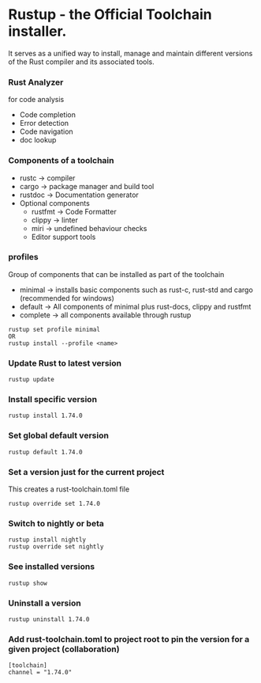 # Rustup - the Official Toolchain installer. 

It serves as a unified way to install, manage and maintain different versions of the Rust compiler and its associated tools.

### Rust Analyzer
for code analysis
- Code completion
- Error detection
- Code navigation
- doc lookup


### Components of a toolchain
- rustc -> compiler
- cargo -> package manager and build tool
- rustdoc -> Documentation generator
- Optional components
    - rustfmt -> Code Formatter
    - clippy -> linter
    - miri -> undefined behaviour checks
    - Editor support tools

### profiles
Group of components that can be installed as part of the toolchain
- minimal -> installs basic components such as rust-c, rust-std and cargo (recommended for windows)
- default -> All components of minimal plus rust-docs, clippy and rustfmt
- complete -> all components available through rustup
```
rustup set profile minimal
OR
rustup install --profile <name>
```

### Update Rust to latest version
```
rustup update
```

### Install specific version
```
rustup install 1.74.0
```

### Set global default version

```
rustup default 1.74.0
```

### Set a version just for the current project
This creates a rust-toolchain.toml file
```
rustup override set 1.74.0
```

### Switch to nightly or beta
```
rustup install nightly
rustup override set nightly
```

### See installed versions
```
rustup show
```

### Uninstall a version
```
rustup uninstall 1.74.0
```
### Add rust-toolchain.toml to project root to pin the version for a given project (collaboration)
```
[toolchain]
channel = "1.74.0"
```